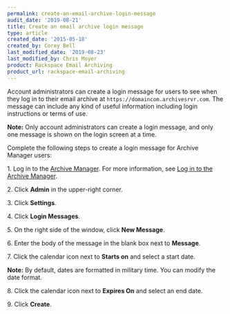 ```yaml
---
permalink: create-an-email-archive-login-message
audit_date: '2019-08-21'
title: Create an email archive login message
type: article
created_date: '2015-05-18'
created_by: Corey Bell
last_modified_date: '2019-08-23'
last_modified_by: Chris Moyer
product: Rackspace Email Archiving
product_url: rackspace-email-archiving
---
```


Account administrators can create a login message for users to see when they log in to their email archive
at `https://domaincom.archivesrvr.com`. The message can include any kind of useful information including login instructions or terms of use.

**Note:** Only account administrators can create a login message, and only one message is shown on the login screen at a
time.

Complete the following steps to create a login message for Archive Manager users:

1\. Log in to the [Archive
    Manager](https://cp.rackspace.com/Login.aspx?ReturnUrl=%2f).
    For more information, see [Log in to the Archive
    Manager](/support/how-to/log-in-to-the-archive-manager).

2\. Click **Admin** in the upper-right corner.

3\. Click **Settings**.

4\. Click **Login Messages**.

5\. On the right side of the window, click **New Message**.

6\. Enter the body of the message in the blank box next
    to **Message**.

7\. Click the calendar icon next to **Starts on** and select a start
    date.

**Note:** By default, dates are formatted in military time. You can modify the date format.

8\. Click the calendar icon next to **Expires On** and select an end
    date.

9\. Click **Create**.
